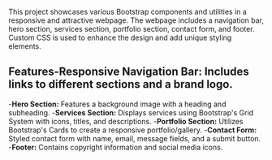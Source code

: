 This project showcases various Bootstrap components and utilities in a responsive and attractive webpage. The webpage includes a navigation bar, hero section, services section, portfolio section, contact form, and footer. Custom CSS is used to enhance the design and add unique styling elements. 
## Features-**Responsive Navigation Bar:** Includes links to different sections and a brand logo.
-**Hero Section:** Features a background image with a heading and subheading.
-**Services Section:** Displays services using Bootstrap's Grid System with icons, titles, and descriptions.
-**Portfolio Section:** Utilizes Bootstrap's Cards to create a responsive portfolio/gallery. 
-**Contact Form:** Styled contact form with name, email, message fields, and a submit button. 
-**Footer:** Contains copyright information and social media icons.
